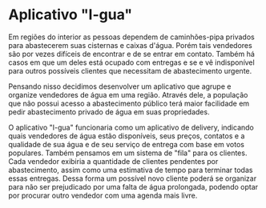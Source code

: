 # Aplicativo "I-gua"

Em regiões do interior as pessoas dependem de caminhões-pipa privados para abastecerem suas cisternas e caixas d'água. Porém tais vendedores são por vezes
difíceis de encontrar e de se entrar em contato. Também há casos em que um deles está ocupado com entregas e se e vê indisponível para outros possíveis
clientes que necessitam de abastecimento urgente.

Pensando nisso decidimos desenvolver um aplicativo que agrupe e organize vendedores de água em uma região. Através dele, a população que não possui acesso
a abastecimento público terá maior facilidade em pedir abastecimento privado de água em suas propriedades.

O aplicativo "I-gua" funcionaria como um aplicativo de delivery, indicando quais vendedores de água estão disponíveis, seus preços, contatos e a qualidade
de sua água e de seu serviço de entrega com base em votos populares. Também pensamos em um sistema de "fila" para os clientes. Cada vendedor exibiria a
quantidade de clientes pendentes por abastecimento, assim como uma estimativa de tempo para terminar todas essas entregas. Dessa forma um possível novo
cliente poderá se organizar para não ser prejudicado por uma falta de água prolongada, podendo optar por procurar outro vendedor com uma agenda mais livre.
